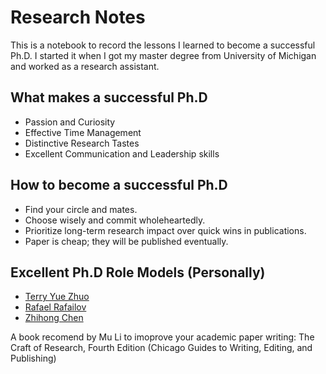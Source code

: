 # Research Notes
This is a notebook to record the lessons I learned to become a successful Ph.D. I started it when I got my master degree from University of Michigan and worked as a research assistant.

## What makes a successful Ph.D
- Passion and Curiosity
- Effective Time Management
- Distinctive Research Tastes
- Excellent Communication and Leadership skills


## How to become a successful Ph.D
- Find your circle and mates.
- Choose wisely and commit wholeheartedly.
- Prioritize long-term research impact over quick wins in publications.
- Paper is cheap; they will be published eventually.

## Excellent Ph.D Role Models (Personally)
- [Terry Yue Zhuo](https://terryyz.github.io/)
- [Rafael Rafailov](https://rmrafailov.github.io/)
- [Zhihong Chen](https://zhjohnchan.github.io/)


A book recomend by Mu Li to imoprove your academic paper writing: The Craft of Research, Fourth Edition (Chicago Guides to Writing, Editing, and Publishing)
